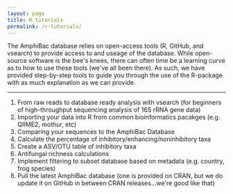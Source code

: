 ```yaml
---
layout: page
title: R tutorials
permalink: /r-tutorials/
---
```

The AmphiBac database relies on open-access tools (R, GitHub, and vsearch) to provide access to and useage of the database. While open-source software is the bee's knees, there can often time be a learning curve as to how to use these tools (we've all been there). As such, we have provided step-by-step tools to guide you through the use of the R-package with as much explanation as we can provide. 

---
<ol>
<li>From raw reads to database ready analysis with vsearch (for beginners of high-throughput sequencing analysis of 16S rRNA gene data) </li>
<li>Importing your data into R from common bioinformatics pacakges (e.g. QIIME2, mothur, etc)</li>
<li>Comparing your sequences to the AmphiBac Database</li>
<li>Calculate the percentage of inhibitory/enhancing/noninhibitory taxa </li>
<li>Create a ASV/OTU table of inhibitory taxa</li>
<li>Antifungal richness calculations</li>
<li>Implement filtering to subset database based on metadata (e.g. country, frog species)</li>
<li>Pull the latest AmphiBac database (one is provided on CRAN, but we do update it on GitHub in between CRAN releases...we're good like that)</li>  
</ol>
